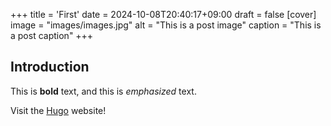 +++
title = 'First'
date = 2024-10-08T20:40:17+09:00
draft = false
[cover]
    image = "images/images.jpg"
    alt = "This is a post image"
    caption = "This is a post caption"
+++
## Introduction

This is **bold** text, and this is *emphasized* text.

Visit the [Hugo](https://gohugo.io) website!